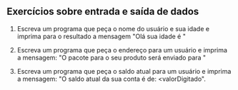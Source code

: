 ## Exercícios sobre entrada e saída de dados
1. Escreva um programa que peça o nome do usuário e sua idade e
imprima para o resultado a mensagem "Olá <nomeDigitado> sua
idade é <idadeDigitada>"

2. Escreva um programa que peça o endereço para um usuário e
imprima a mensagem:
"O pacote para o seu produto será enviado para
<enderecoDigitado>"

3. Escreva um programa que peça o saldo atual para um usuário e
imprima a mensagem:
"O saldo atual da sua conta é de: <valorDigitado".
